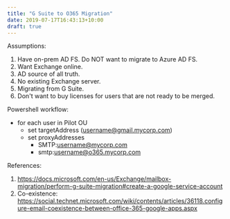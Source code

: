 ```yaml
---
title: "G Suite to O365 Migration"
date: 2019-07-17T16:43:13+10:00
draft: true
---
```


Assumptions:

1) Have on-prem AD FS. Do NOT want to migrate to Azure AD FS.
2) Want Exchange online.
3) AD source of all truth.
4) No existing Exchange server.
5) Migrating from G Suite.
6) Don't want to buy licenses for users that are not ready to be merged.

Powershell workflow: 
  - for each user in Pilot OU
    - set targetAddress (username@gmail.mycorp.com)
    - set proxyAddresses
      - SMTP:username@mycorp.com
      - smtp:username@o365.mycorp.com

References:

1) https://docs.microsoft.com/en-us/Exchange/mailbox-migration/perform-g-suite-migration#create-a-google-service-account
2) Co-existence: https://social.technet.microsoft.com/wiki/contents/articles/36118.configure-email-coexistence-between-office-365-google-apps.aspx

